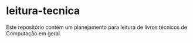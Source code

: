 # leitura-tecnica
Este repositório contém um planejamento para leitura de livros técnicos de Computação em geral.
